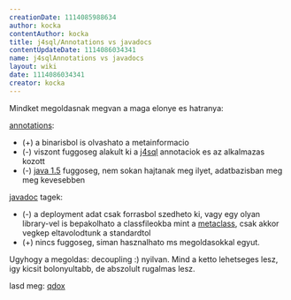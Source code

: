```yaml
---
creationDate: 1114085988634 
author: kocka 
contentAuthor: kocka 
title: j4sql/Annotations vs javadocs 
contentUpdateDate: 1114086034341 
name: j4sqlAnnotations vs javadocs 
layout: wiki 
date: 1114086034341 
creator: kocka 
---
```

Mindket megoldasnak megvan a maga elonye es hatranya:

[annotations](../annotations.html):

*   (+) a binarisbol is olvashato a metainformacio
*   (-) viszont fuggoseg alakult ki a [j4sql](../j4sql.html) annotaciok es az alkalmazas kozott
*   (-) [java 1.5](../java%201.5.html) fuggoseg, nem sokan hajtanak meg ilyet, adatbazisban meg meg kevesebben



[javadoc](../javadoc.html) tagek:
*   (-) a deployment adat csak forrasbol szedheto ki, vagy egy olyan library-vel is  bepakolhato a classfileokba mint a [metaclass](../MetaClass.html), csak akkor vegkep eltavolodtunk a standardtol
*   (+) nincs fuggoseg, siman hasznalhato ms megoldasokkal egyut.



Ugyhogy a megoldas: decoupling :) nyilvan. Mind a ketto lehetseges lesz, igy kicsit bolonyultabb, de abszolult rugalmas lesz.



lasd meg: [qdox](../QDox.html)
